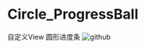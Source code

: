 # Circle_ProgressBall


自定义View   圆形进度条
![github](https://github.com/HYY-yu/Circle_ProgressBall/master/demo.gif "github")
